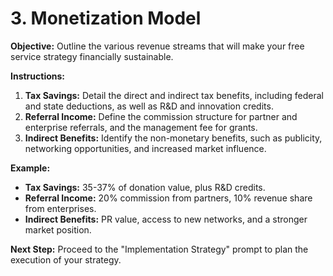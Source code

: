 
# 3. Monetization Model

**Objective:** Outline the various revenue streams that will make your free service strategy financially sustainable.

**Instructions:**

1.  **Tax Savings:** Detail the direct and indirect tax benefits, including federal and state deductions, as well as R&D and innovation credits.
2.  **Referral Income:** Define the commission structure for partner and enterprise referrals, and the management fee for grants.
3.  **Indirect Benefits:** Identify the non-monetary benefits, such as publicity, networking opportunities, and increased market influence.

**Example:**

*   **Tax Savings:** 35-37% of donation value, plus R&D credits.
*   **Referral Income:** 20% commission from partners, 10% revenue share from enterprises.
*   **Indirect Benefits:** PR value, access to new networks, and a stronger market position.

**Next Step:** Proceed to the "Implementation Strategy" prompt to plan the execution of your strategy.
